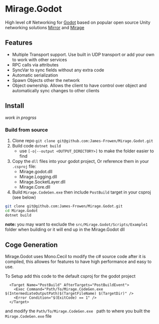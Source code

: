 # Mirage.Godot

High level c# Networking for [Godot](https://godotengine.org/) based on popular open source Unity networking solutions [Mirror](https://github.com/MirrorNetworking/Mirror) and [Mirage](https://github.com/MirageNet/Mirage)

## Features

- Multiple Transport support. Use built in UDP transport or add your own to work with other services
- RPC calls via attributes
- SyncVar to sync fields without any extra code
- Automatic serialization
- Spawn Objects other the network
- Object ownership. Allows the client to have control over object and automatically sync changes to other clients

## Install 

*work in progrss*

### Build from source

1) Clone repo `git clone git@github.com:James-Frowen/Mirage.Godot.git`
2) Build code `dotnet build`
    - use `[-o|--output <OUTPUT_DIRECTORY>]` to make the folder easier to find
3) Copy the `dll` files into your godot project, Or reference them in your `.csproj` file:
    - Mirage.godot.dll
    - Mirage.Logging.dll
    - Mirage.SocketLayer.dll
    - Mirage.Core.dll
5) Build `Mirage.CodeGen.exe` then include `PostBuild` target in your csproj (see below)

```sh
git clone git@github.com:James-Frowen/Mirage.Godot.git
cd Mirage.Godot
dotnet build
```

**note:** you may want to exclude the `src/Mirage.Godot/Scripts/Example1` folder when building or it will end up in the Mirage.Godot dll

## Coge Generation

Mirage.Godot uses Mono.Cecil to modify the c# source code after it is compiled, this allowes for features to have high performance and easy to use.

To Setup add this code to the default csproj for the godot project
```csproj
  <Target Name="PostBuild" AfterTargets="PostBuildEvent">
    <Exec Command="Path/To/Mirage.CodeGen.exe $(IntermediateOutputPath)$(TargetFileName) $(TargetDir)" />
    <Error Condition="$(ExitCode) == 1" />
  </Target>
```
and modify the `Path/To/Mirage.CodeGen.exe ` path to where you built the `Mirage.CodeGen.exe` file
